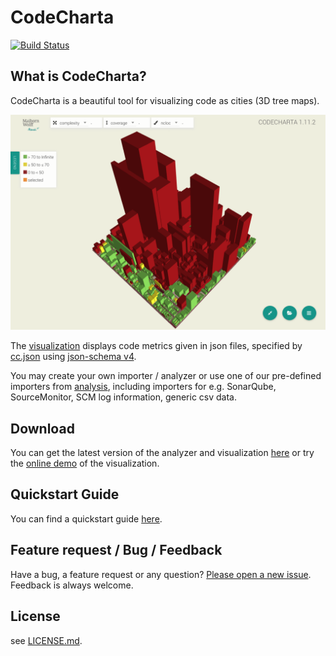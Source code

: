# CodeCharta 
[![Build Status](https://travis-ci.org/MaibornWolff/codecharta.svg?branch=master)](https://travis-ci.org/MaibornWolff/codecharta)

## What is CodeCharta?

CodeCharta is a beautiful tool for visualizing code as cities (3D tree maps).

![Screenshot of visualization](screenshot_2.png)

The [visualization](/visualization/README.md) displays code metrics given in json files, specified by [cc.json](cc.json) using [json-schema v4](https://tools.ietf.org/html/draft-zyp-json-schema-04).

You may create your own importer / analyzer or use one of our pre-defined importers from [analysis](/analysis/README.md), including importers for e.g. SonarQube, SourceMonitor, SCM log information, generic csv data.

## Download

You can get the latest version of the analyzer and visualization [here](https://github.com/MaibornWolff/codecharta/releases) or try the [online demo](https://maibornwolff.github.io/codecharta/visualization/app/) of the visualization.

## Quickstart Guide

You can find a quickstart guide [here](https://maibornwolff.github.io/codecharta/). 

## Feature request / Bug / Feedback

Have a bug, a feature request or any question? [Please open a new issue](https://github.com/MaibornWolff/codecharta/issues). Feedback is always welcome.

## License

see [LICENSE.md](LICENSE.md).
